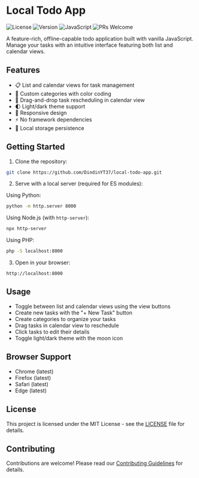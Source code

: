 # Local Todo App

![License](https://img.shields.io/badge/license-MIT-blue.svg)
![Version](https://img.shields.io/badge/version-1.0.0-green.svg)
![JavaScript](https://img.shields.io/badge/javascript-ES6+-yellow.svg)
![PRs Welcome](https://img.shields.io/badge/PRs-welcome-brightgreen.svg)

A feature-rich, offline-capable todo application built with vanilla JavaScript. Manage your tasks with an intuitive interface featuring both list and calendar views.

## Features

- 📋 List and calendar views for task management
- 🎨 Custom categories with color coding
- 🔄 Drag-and-drop task rescheduling in calendar view
- 🌓 Light/dark theme support
- 📱 Responsive design
- ⚡ No framework dependencies
- 💾 Local storage persistence

## Getting Started

1. Clone the repository:
```bash
git clone https://github.com/DindinYT37/local-todo-app.git
```

2. Serve with a local server (required for ES modules):

Using Python:
```bash
python -m http.server 8000
```

Using Node.js (with `http-server`):
```bash
npx http-server
```

Using PHP:
```bash
php -S localhost:8000
```

3. Open in your browser:
```
http://localhost:8000
```

## Usage

- Toggle between list and calendar views using the view buttons
- Create new tasks with the "+ New Task" button
- Create categories to organize your tasks
- Drag tasks in calendar view to reschedule
- Click tasks to edit their details
- Toggle light/dark theme with the moon icon

## Browser Support

- Chrome (latest)
- Firefox (latest)
- Safari (latest)
- Edge (latest)

## License

This project is licensed under the MIT License - see the [LICENSE](LICENSE) file for details.

## Contributing

Contributions are welcome! Please read our [Contributing Guidelines](CONTRIBUTING.md) for details.
